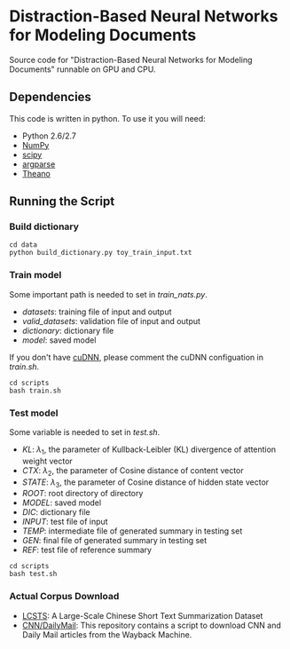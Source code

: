 # Distraction-Based Neural Networks for Modeling Documents

Source code for "Distraction-Based Neural Networks for Modeling Documents" runnable on GPU and CPU.

## Dependencies

This code is written in python. To use it you will need:

- Python 2.6/2.7
- [NumPy](http://www.numpy.org/)
- [scipy](http://www.scipy.org/)
- [argparse](https://www.google.ca/search?q=argparse&oq=argparse&aqs=chrome..69i57.1260j0j1&sourceid=chrome&es_sm=122&ie=UTF-8#q=argparse+pip)
- [Theano](http://www.deeplearning.net/software/theano/)

## Running the Script
### Build dictionary
```
cd data
python build_dictionary.py toy_train_input.txt
```
### Train model
Some important path is needed to set in *train_nats.py*.
- *datasets*: training file of input and output
- *valid_datasets*: validation file of input and output
- *dictionary*: dictionary file
- *model*: saved model

If you don't have [cuDNN](https://developer.nvidia.com/cudnn), please comment the cuDNN configuation in *train.sh*.
```
cd scripts
bash train.sh
```
### Test model
Some variable is needed to set in *test.sh*.
- *KL*:  $\lambda_1$, the parameter of Kullback-Leibler (KL) divergence of attention weight vector
- *CTX*: $\lambda_2$, the parameter of Cosine distance of content vector
- *STATE*: $\lambda_3$, the parameter of Cosine distance of hidden state vector
- *ROOT*: root directory of directory
- *MODEL*: saved model
- *DIC*: dictionary file
- *INPUT*: test file of input
- *TEMP*: intermediate file of generated summary in testing set
- *GEN*: final file of generated summary in testing set
- *REF*: test file of reference summary
```
cd scripts
bash test.sh
```
### Actual Corpus Download
- [LCSTS](http://icrc.hitsz.edu.cn/Article/show/139.html): A Large-Scale Chinese Short Text Summarization Dataset
- [CNN/DailyMail](https://github.com/deepmind/rc-data/): This repository contains a script to download CNN and Daily Mail articles from the Wayback Machine.
